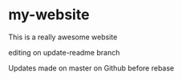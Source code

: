 # my-website

This is a really awesome website

editing on update-readme branch

Updates made on master on Github before rebase
